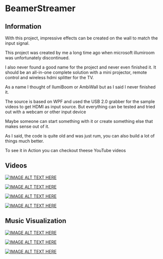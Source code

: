 # BeamerStreamer
## Information
With this project, impressive effects can be created on the wall to match the input signal.

This project was created by me a long time ago when microsoft illumiroom was unfortunately discontinued.

I also never found a good name for the project and never even finished it.
It should be an all-in-one complete solution with a mini projector, remote control and wireless hdmi splitter for the TV.

As a name I thought of IlumiBoom or AmbiWall but as I said I never finished it.

The source is based on WPF and used the USB 2.0 grabber for the sample videos to get HDMI as input source. But everything can be tested and tried out with a webcam or other input device

Maybe someone can start something with it or create something else that makes sense out of it.

As I said, the code is quite old and was just rum, you can also build a lot of things much better.

To see it in Action you can checkout theese YouTube videos 

## Videos
[![IMAGE ALT TEXT HERE](https://img.youtube.com/vi/2W2ROT-ArfM/0.jpg)](https://www.youtube.com/watch?v=2W2ROT-ArfM)

[![IMAGE ALT TEXT HERE](https://img.youtube.com/vi/jiHj_XcoRrk/0.jpg)](https://www.youtube.com/watch?v=jiHj_XcoRrk)

[![IMAGE ALT TEXT HERE](https://img.youtube.com/vi/JhQFlL-AuIA/0.jpg)](https://www.youtube.com/watch?v=JhQFlL-AuIA)

[![IMAGE ALT TEXT HERE](https://img.youtube.com/vi/Xo5VpuMKPO4/0.jpg)](https://www.youtube.com/watch?v=Xo5VpuMKPO4)

## Music Visualization

[![IMAGE ALT TEXT HERE](https://img.youtube.com/vi/Y6_CdDy4R8c/0.jpg)](https://www.youtube.com/watch?v=Y6_CdDy4R8c)

[![IMAGE ALT TEXT HERE](https://img.youtube.com/vi/ozc5UuKM-zg/0.jpg)](https://www.youtube.com/watch?v=ozc5UuKM-zg)

[![IMAGE ALT TEXT HERE](https://img.youtube.com/vi/DuZW2VFWxQs/0.jpg)](https://www.youtube.com/watch?v=DuZW2VFWxQs)
